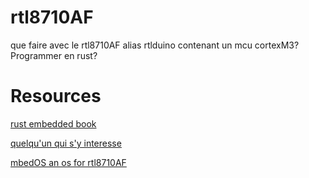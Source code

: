 # rtl8710AF
que faire avec le rtl8710AF alias rtlduino contenant un mcu cortexM3? Programmer en rust?

# Resources

[rust embedded book](https://docs.rust-embedded.org)

[quelqu'un qui s'y interesse](https://github.com/pvvx/RtlDuino)

[mbedOS an os for rtl8710AF](https://www.mbed.com/en/platform/mbed-os/)

